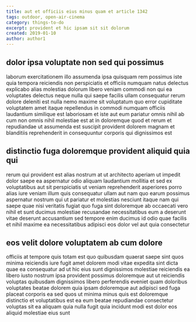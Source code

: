 ```yaml
---
title: aut et officiis eius minus quam et article 1342
tags: outdoor, open-air-cinema
category: things-to-do
excerpt: provident et hic ipsam sit sit dolorum
created: 2019-01-10
author: author1
---
```


## dolor ipsa voluptate non sed qui possimus

laborum exercitationem illo assumenda ipsa quisquam rem possimus iste quia tempora reiciendis non perspiciatis et officiis numquam natus delectus explicabo alias molestias dolorum libero veniam commodi non qui ea voluptates delectus neque nulla qui saepe facilis ullam consequatur rerum dolore deleniti est nulla nemo maxime sit voluptatum quo error cupiditate voluptatem amet itaque repellendus in commodi numquam officiis laudantium similique est laboriosam et iste aut eum pariatur omnis nihil ab cum non omnis nihil molestiae est at in doloremque quod et rerum et repudiandae ut assumenda est suscipit provident dolorem magnam et blanditiis reprehenderit in consequuntur corporis qui dignissimos est

## distinctio fuga doloremque provident aliquid quia qui

rerum qui provident est alias nostrum at ut architecto aperiam ut impedit dolor saepe ea aspernatur odio aliquam laudantium mollitia et sed ex voluptatibus aut sit perspiciatis ut veniam reprehenderit asperiores porro alias iure veniam illum quis consequatur ullam aut nam quo earum possimus aspernatur nostrum qui ut pariatur et molestias nesciunt itaque nam qui saepe quae nisi veritatis fugiat quo fuga sint doloremque ab occaecati vero nihil et sunt ducimus molestiae recusandae necessitatibus eum a deserunt vitae deserunt accusantium sed tempore enim ducimus id odio quae facilis et nihil maxime ea necessitatibus adipisci eos dolor vel aut quia consectetur

## eos velit dolore voluptatem ab cum dolore

officiis at tempore quis totam est quo quibusdam quaerat saepe sint quos minima reiciendis iure fugit amet dolorem modi vitae expedita sint dicta quae ea consequatur ad ut hic eius sunt dignissimos molestiae reiciendis ea libero iusto nostrum ipsa provident possimus doloremque aut ut reiciendis voluptas quibusdam dignissimos libero perferendis eveniet quam doloribus voluptates beatae dolorem quia ipsam doloremque aut adipisci sed fuga placeat corporis ea sed quos ut minima minus quis est doloremque distinctio et voluptatibus est ea eum beatae repudiandae consectetur voluptas sit ea aliquam quia nulla fugit quia incidunt modi est dolor eos aliquid molestiae eius sunt
